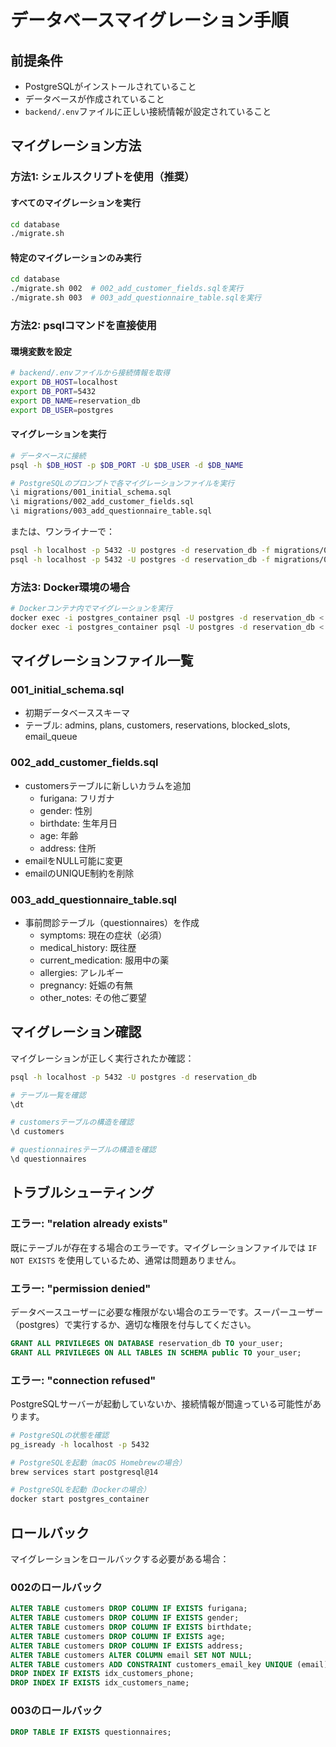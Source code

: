 # データベースマイグレーション手順

## 前提条件

- PostgreSQLがインストールされていること
- データベースが作成されていること
- `backend/.env`ファイルに正しい接続情報が設定されていること

## マイグレーション方法

### 方法1: シェルスクリプトを使用（推奨）

#### すべてのマイグレーションを実行

```bash
cd database
./migrate.sh
```

#### 特定のマイグレーションのみ実行

```bash
cd database
./migrate.sh 002  # 002_add_customer_fields.sqlを実行
./migrate.sh 003  # 003_add_questionnaire_table.sqlを実行
```

### 方法2: psqlコマンドを直接使用

#### 環境変数を設定

```bash
# backend/.envファイルから接続情報を取得
export DB_HOST=localhost
export DB_PORT=5432
export DB_NAME=reservation_db
export DB_USER=postgres
```

#### マイグレーションを実行

```bash
# データベースに接続
psql -h $DB_HOST -p $DB_PORT -U $DB_USER -d $DB_NAME

# PostgreSQLのプロンプトで各マイグレーションファイルを実行
\i migrations/001_initial_schema.sql
\i migrations/002_add_customer_fields.sql
\i migrations/003_add_questionnaire_table.sql
```

または、ワンライナーで：

```bash
psql -h localhost -p 5432 -U postgres -d reservation_db -f migrations/002_add_customer_fields.sql
psql -h localhost -p 5432 -U postgres -d reservation_db -f migrations/003_add_questionnaire_table.sql
```

### 方法3: Docker環境の場合

```bash
# Dockerコンテナ内でマイグレーションを実行
docker exec -i postgres_container psql -U postgres -d reservation_db < migrations/002_add_customer_fields.sql
docker exec -i postgres_container psql -U postgres -d reservation_db < migrations/003_add_questionnaire_table.sql
```

## マイグレーションファイル一覧

### 001_initial_schema.sql
- 初期データベーススキーマ
- テーブル: admins, plans, customers, reservations, blocked_slots, email_queue

### 002_add_customer_fields.sql
- customersテーブルに新しいカラムを追加
  - furigana: フリガナ
  - gender: 性別
  - birthdate: 生年月日
  - age: 年齢
  - address: 住所
- emailをNULL可能に変更
- emailのUNIQUE制約を削除

### 003_add_questionnaire_table.sql
- 事前問診テーブル（questionnaires）を作成
  - symptoms: 現在の症状（必須）
  - medical_history: 既往歴
  - current_medication: 服用中の薬
  - allergies: アレルギー
  - pregnancy: 妊娠の有無
  - other_notes: その他ご要望

## マイグレーション確認

マイグレーションが正しく実行されたか確認：

```bash
psql -h localhost -p 5432 -U postgres -d reservation_db

# テーブル一覧を確認
\dt

# customersテーブルの構造を確認
\d customers

# questionnairesテーブルの構造を確認
\d questionnaires
```

## トラブルシューティング

### エラー: "relation already exists"

既にテーブルが存在する場合のエラーです。マイグレーションファイルでは `IF NOT EXISTS` を使用しているため、通常は問題ありません。

### エラー: "permission denied"

データベースユーザーに必要な権限がない場合のエラーです。スーパーユーザー（postgres）で実行するか、適切な権限を付与してください。

```sql
GRANT ALL PRIVILEGES ON DATABASE reservation_db TO your_user;
GRANT ALL PRIVILEGES ON ALL TABLES IN SCHEMA public TO your_user;
```

### エラー: "connection refused"

PostgreSQLサーバーが起動していないか、接続情報が間違っている可能性があります。

```bash
# PostgreSQLの状態を確認
pg_isready -h localhost -p 5432

# PostgreSQLを起動（macOS Homebrewの場合）
brew services start postgresql@14

# PostgreSQLを起動（Dockerの場合）
docker start postgres_container
```

## ロールバック

マイグレーションをロールバックする必要がある場合：

### 002のロールバック

```sql
ALTER TABLE customers DROP COLUMN IF EXISTS furigana;
ALTER TABLE customers DROP COLUMN IF EXISTS gender;
ALTER TABLE customers DROP COLUMN IF EXISTS birthdate;
ALTER TABLE customers DROP COLUMN IF EXISTS age;
ALTER TABLE customers DROP COLUMN IF EXISTS address;
ALTER TABLE customers ALTER COLUMN email SET NOT NULL;
ALTER TABLE customers ADD CONSTRAINT customers_email_key UNIQUE (email);
DROP INDEX IF EXISTS idx_customers_phone;
DROP INDEX IF EXISTS idx_customers_name;
```

### 003のロールバック

```sql
DROP TABLE IF EXISTS questionnaires;
```
